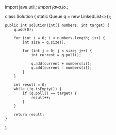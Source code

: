 import java.util.*;
import java.io.*;

class Solution {
    static Queue<Integer> q = new LinkedList<>();
    
    public int solution(int[] numbers, int target) {
        q.add(0); 
        
        for (int i = 0; i < numbers.length; i++) {
            int size = q.size();
            
            for (int j = 0; j < size; j++) {
                int current = q.poll(); 
                
                q.add(current + numbers[i]);
                q.add(current - numbers[i]);
            }
        }
        
        int result = 0;
        while (!q.isEmpty()) {
            if (q.poll() == target) {
                result++;
            }
        }
        
        return result;
    }
}
